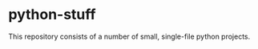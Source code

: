python-stuff
============

This repository consists of a number of small, single-file python projects.
